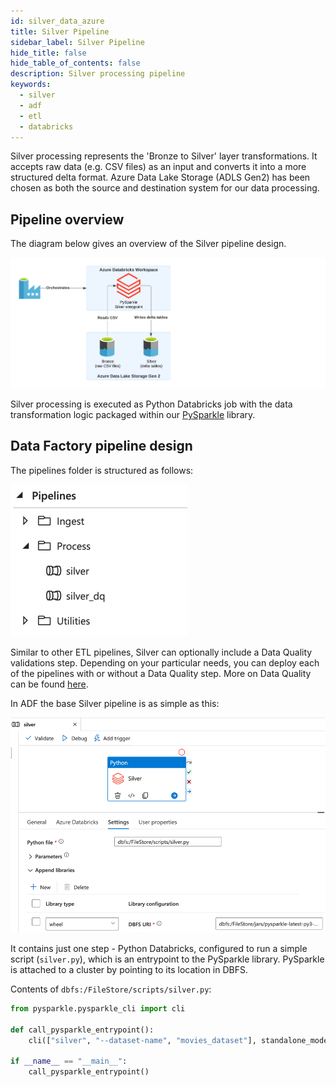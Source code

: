 ```yaml
---
id: silver_data_azure
title: Silver Pipeline
sidebar_label: Silver Pipeline
hide_title: false
hide_table_of_contents: false
description: Silver processing pipeline
keywords:
  - silver
  - adf
  - etl
  - databricks
---
```


Silver processing represents the 'Bronze to Silver' layer transformations. It accepts raw data
(e.g. CSV files) as an input and converts it into a more structured delta format.
Azure Data Lake Storage (ADLS Gen2) has been chosen as both the source and destination system for
our data processing.

## Pipeline overview

The diagram below gives an overview of the Silver pipeline design.

![ADF_SilverPipelineDesign.png](../images/ADF_SilverPipelineDesign.png)


Silver processing is executed as Python Databricks job with the data transformation logic
packaged within our [PySparkle](../../../common/data/pysparkle/pysparkle_quickstart.md) library.

## Data Factory pipeline design

The pipelines folder is structured as follows:

![ADF_SilverPipelinesList.png](../images/ADF_SilverPipelinesList.png)

Similar to other ETL pipelines, Silver can optionally include a Data Quality validations step.
Depending on your particular needs, you can deploy each of the pipelines with or without a Data
Quality step. More on Data Quality can be found [here](data_quality_azure.md).

In ADF the base Silver pipeline is as simple as this:

![ADF_Silver.png](../images/ADF_silver.png)

It contains just one step - Python Databricks, configured to run a simple script (`silver.py`),
which is an entrypoint to the PySparkle library. PySparkle is attached to a cluster by pointing
to its location in DBFS.

Contents of `dbfs:/FileStore/scripts/silver.py`:

```python
from pysparkle.pysparkle_cli import cli

def call_pysparkle_entrypoint():
    cli(["silver", "--dataset-name", "movies_dataset"], standalone_mode=False)

if __name__ == "__main__":
    call_pysparkle_entrypoint()
```

